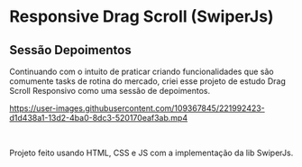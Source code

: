 # Responsive Drag Scroll (SwiperJs)
## Sessão Depoimentos

Continuando com o intuito de praticar criando funcionalidades que são comumente tasks de rotina do mercado, criei esse projeto de estudo Drag Scroll Responsivo como uma sessão de depoimentos.

https://user-images.githubusercontent.com/109367845/221992423-d1d438a1-13d2-4ba0-8dc3-520170eaf3ab.mp4

<br>

Projeto feito usando HTML, CSS e JS com a implementação da lib SwiperJs.
